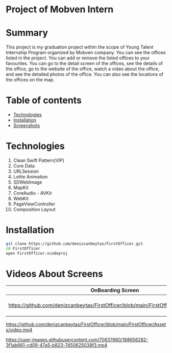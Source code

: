 Project of Mobven Intern
=================

Summary
=================
This project is my graduation project within the scope of Young Talent Internship Program organized by Mobven company.
You can see the offices listed in the project. You can add or remove the listed offices to your favourites. You can go to the detail screen of the offices, see the details of the office, go to the website of the office, watch a video about the office, and see the detailed photos of the office. You can also see the locations of the offices on the map.

Table of contents
=================

<!--tableOfContetnts-->
   * [Technologies](#technologies)
   * [Installation](#installation)
   * [Screenshots](#screenshots)
<!---->

Technologies
============
1. Clean Swift Pattern(VIP)
2. Core Data
3. URLSession
4. Lottie Animation
5. SDWebImage
6. MapKit
7. CoreAudio - AVKit
8. WebKit
9. PageViewController
10. Composition Layout 


Installation
============
```bash 
git clone https://github.com/denizcanbeytas/FirstOfficer.git
cd FirstOfficer
open FirstOfficer.xcodeproj
```

Videos About Screens
===========
| OnBoarding Screen | Filterings |
| ----------- | ------------ |
| https://github.com/denizcanbeytas/FirstOfficer/blob/main/FirstOfficer/Assets/video.mp4 | https://user-images.githubusercontent.com/70637660/188656282-3f1ab661-cd09-47a5-b823-7450625038f3.mp4 |

https://github.com/denizcanbeytas/FirstOfficer/blob/main/FirstOfficer/Assets/video.mp4

https://user-images.githubusercontent.com/70637660/188656282-3f1ab661-cd09-47a5-b823-7450625038f3.mp4

